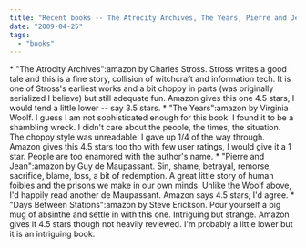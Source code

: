 ```yaml
---
title: "Recent books -- The Atrocity Archives, The Years, Pierre and Jean, Days Between Stations"
date: "2009-04-25"
tags: 
  - "books"
---
```


\* "The Atrocity Archives":amazon by Charles Stross. Stross writes a good tale and this is a fine story, collision of witchcraft and information tech. It is one of Stross's earliest works and a bit choppy in parts (was originally serialized I believe) but still adequate fun. Amazon gives this one 4.5 stars, I would tend a little lower -- say 3.5 stars. \* "The Years":amazon by Virginia Woolf. I guess I am not sophisticated enough for this book. I found it to be a shambling wreck. I didn't care about the people, the times, the situation. The choppy style was unreadable. I gave up 1/4 of the way through. Amazon gives this 4.5 stars too tho with few user ratings, I would give it a 1 star. People are too enamored with the author's name. \* "Pierre and Jean":amazon by Guy de Maupassant. Sin, shame, betrayal, remorse, sacrifice, blame, loss, a bit of redemption. A great little story of human foibles and the prisons we make in our own minds. Unlike the Woolf above, I'd happily read another de Maupassant. Amazon says 4.5 stars, I'd agree. \* "Days Between Stations":amazon by Steve Erickson. Pour yourself a big mug of absinthe and settle in with this one. Intriguing but strange. Amazon gives it 4.5 stars though not heavily reviewed. I'm probably a little lower but it is an intriguing book.

